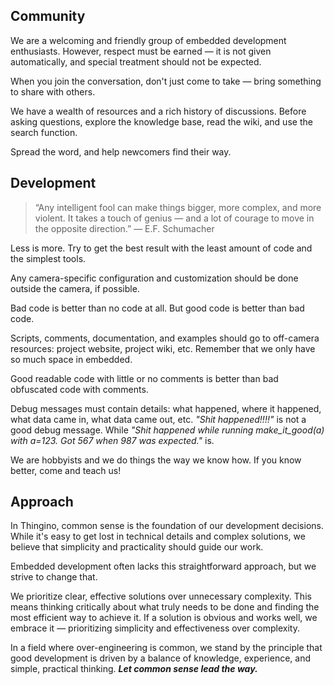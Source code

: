 ## Community

We are a welcoming and friendly group of embedded development enthusiasts. However, respect must be earned — it is not given automatically, and special treatment should not be expected.

When you join the conversation, don't just come to take — bring something to share with others.

We have a wealth of resources and a rich history of discussions. Before asking questions, explore the knowledge base, read the wiki, and use the search function.

Spread the word, and help newcomers find their way.

## Development

> “Any intelligent fool can make things bigger, more complex, and more violent. It takes a touch of genius — and a lot of courage to move in the opposite direction.”
― E.F. Schumacher 

Less is more. Try to get the best result with the least amount of code and the simplest tools.

Any camera-specific configuration and customization should be done outside the camera, if possible.

Bad code is better than no code at all. But good code is better than bad code.

Scripts, comments, documentation, and examples should go to off-camera resources: project website, project wiki, etc.
Remember that we only have so much space in embedded.

Good readable code with little or no comments is better than bad obfuscated code with comments.

Debug messages must contain details: what happened, where it happened, what data came in, what data came out, etc. 
_"Shit happened!!!!"_ is not a good debug message.
While _"Shit happened while running make_it_good(a) with a=123. Got 567 when 987 was expected."_ is.

We are hobbyists and we do things the way we know how. If you know better, come and teach us!

## Approach

In Thingino, common sense is the foundation of our development decisions. While it's easy to get lost in technical details and complex solutions, we believe that simplicity and practicality should guide our work.  

Embedded development often lacks this straightforward approach, but we strive to change that.

We prioritize clear, effective solutions over unnecessary complexity. This means thinking critically about what truly needs to be done and finding the most efficient way to achieve it. If a solution is obvious and works well, we embrace it — prioritizing simplicity and effectiveness over complexity.

In a field where over-engineering is common, we stand by the principle that good development is driven by a balance of knowledge, experience, and simple, practical thinking. **_Let common sense lead the way._**